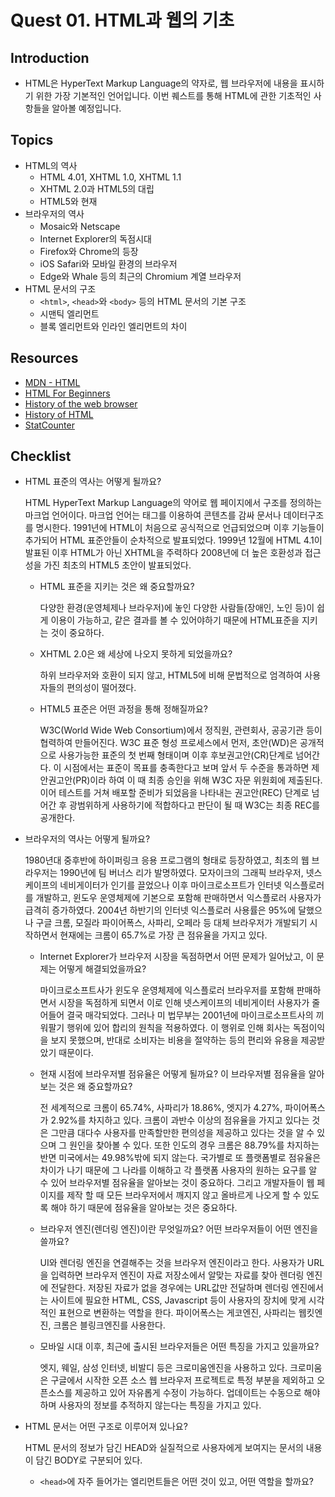 # Quest 01. HTML과 웹의 기초

## Introduction

* HTML은 HyperText Markup Language의 약자로, 웹 브라우저에 내용을 표시하기 위한 가장 기본적인 언어입니다. 이번 퀘스트를 통해 HTML에 관한 기초적인 사항들을 알아볼 예정입니다.

## Topics

* HTML의 역사
  * HTML 4.01, XHTML 1.0, XHTML 1.1
  * XHTML 2.0과 HTML5의 대립
  * HTML5와 현재
* 브라우저의 역사
  * Mosaic와 Netscape
  * Internet Explorer의 독점시대
  * Firefox와 Chrome의 등장
  * iOS Safari와 모바일 환경의 브라우저
  * Edge와 Whale 등의 최근의 Chromium 계열 브라우저
* HTML 문서의 구조
  * `<html>`, `<head>`와 `<body>` 등의 HTML 문서의 기본 구조
  * 시맨틱 엘리먼트
  * 블록 엘리먼트와 인라인 엘리먼트의 차이

## Resources

* [MDN - HTML](https://developer.mozilla.org/ko/docs/Web/HTML)
* [HTML For Beginners](https://html.com/)
* [History of the web browser](https://en.wikipedia.org/wiki/History_of_the_web_browser)
* [History of HTML](https://en.wikipedia.org/wiki/HTML)
* [StatCounter](https://gs.statcounter.com/)

## Checklist

* HTML 표준의 역사는 어떻게 될까요?  

  HTML HyperText Markup Language의 약어로 웹 페이지에서 구조를 정의하는 마크업 언어이다. 마크업 언어는 태그를 이용하여 콘텐츠를 감싸 문서나 데이터구조를 명시한다. 1991년에 HTML이 처음으로 공식적으로 언급되었으며 이후 기능들이 추가되어 HTML 표준안들이 순차적으로 발표되었다. 1999년 12월에 HTML 4.1이 발표된 이후 HTML가 아닌 XHTML을 주력하다 2008년에 더 높은 호환성과 접근성을 가진 최초의 HTML5 초안이 발표되었다. 
  * HTML 표준을 지키는 것은 왜 중요할까요? 
   
    다양한 환경(운영체제나 브라우저)에 놓인 다양한 사람들(장애인, 노인 등)이 쉽게 이용이 가능하고, 같은 결과를 볼 수 있어야하기 때문에 HTML표준을 지키는 것이 중요하다. 
  * XHTML 2.0은 왜 세상에 나오지 못하게 되었을까요? 

    하위 브라우저와 호환이 되지 않고, HTML5에 비해 문법적으로 엄격하여 사용자들의 편의성이 떨어졌다.
  * HTML5 표준은 어떤 과정을 통해 정해질까요?

    W3C(World Wide Web Consortium)에서 정직원, 관련회사, 공공기관 등이 협력하여 만들어진다. W3C 표준 형성 프로세스에서 먼저, 초안(WD)은 공개적으로 사용가능한 표준의 첫 번째 형태이며 이후 후보권고안(CR)단계로 넘어간다. 이 시점에서는 표준이 목표를 충족한다고 보며 앞서 두 수준을 통과하면 제안권고안(PR)이라 하여 이 때 최종 승인을 위해 W3C 자문 위원회에 제출된다. 이어 테스트를 거쳐 배포할 준비가 되었음을 나타내는 권고안(REC) 단계로 넘어간 후 광범위하게 사용하기에 적합하다고 판단이 될 때 W3C는 최종 REC를 공개한다.   
* 브라우저의 역사는 어떻게 될까요?

  1980년대 중후반에 하이퍼링크 응용 프로그램의 형태로 등장하였고, 최초의 웹 브라우저는 1990년에 팀 버너스 리가 발명하였다. 모자이크의 그래픽 브라우저, 넷스케이프의 네비게이터가 인기를 끌었으나 이후 마이크로소프트가 인터넷 익스플로러를 개발하고, 윈도우 운영체제에 기본으로 포함해 판매하면서 익스플로러 사용자가 급격히 증가하였다. 2004년 하반기의 인터넷 익스플로러 사용률은 95%에 달했으나 구글 크롬, 모질라 파이어폭스, 사파리, 오페라 등 대체 브라우저가 개발되기 시작하면서 현재에는 크롬이 65.7%로 가장 큰 점유율을 가지고 있다. 
  * Internet Explorer가 브라우저 시장을 독점하면서 어떤 문제가 일어났고, 이 문제는 어떻게 해결되었을까요?

    마이크로소프트사가 윈도우 운영체제에 익스플로러 브라우저를 포함해 판매하면서 시장을 독점하게 되면서 이로 인해 넷스케이프의 네비게이터 사용자가 줄어들어 결국 매각되었다. 그러나 미 법무부는 2001년에 마이크로소프트사의 끼워팔기 행위에 있어 합리의 원칙을 적용하였다. 이 행위로 인해 회사는 독점이익을 보지 못했으며, 반대로 소비자는 비용을 절약하는 등의 편리와 유용을 제공받았기 때문이다. 
  * 현재 시점에 브라우저별 점유율은 어떻게 될까요? 이 브라우저별 점유율을 알아보는 것은 왜 중요할까요?

    전 세계적으로 크롬이 65.74%, 사파리가 18.86%, 엣지가 4.27%, 파이어폭스가 2.92%를 차지하고 있다. 크롬이 과반수 이상의 점유율을 가지고 있다는 것은 그만큼 대다수 사용자를 만족할만한 편의성을 제공하고 있다는 것을 알 수 있으며 그 원인을 찾아볼 수 있다. 또한 인도의 경우 크롬은 88.79%를 차지하는 반면 미국에서는 49.98%밖에 되지 않는다. 국가별로 또 플랫폼별로 점유율은 차이가 나기 때문에 그 나라를 이해하고 각 플랫폼 사용자의 원하는 요구를 알 수 있어 브라우저별 점유율을 알아보는 것이 중요하다. 그리고 개발자들이 웹 페이지를 제작 할 때 모든 브라우저에서 깨지지 않고 올바르게 나오게 할 수 있도록 해야 하기 때문에 점유율을 알아보는 것은 중요하다.
  * 브라우저 엔진(렌더링 엔진)이란 무엇일까요? 어떤 브라우저들이 어떤 엔진을 쓸까요?

    UI와 렌더링 엔진을 연결해주는 것을 브라우저 엔진이라고 한다. 사용자가 URL을 입력하면 브라우저 엔진이 자료 저장소에서 알맞는 자료를 찾아 렌더링 엔진에 전달한다. 저장된 자료가 없을 경우에는 URL값만 전달하며 렌더링 엔진에서는 사이트에 필요한 HTML, CSS, Javascript 등이 사용자의 장치에 맞게 시각적인 표현으로 변환하는 역할을 한다. 파이어폭스는 게코엔진, 사파리는 웹킷엔진, 크롬은 블링크엔진를 사용한다. 
    
  * 모바일 시대 이후, 최근에 출시된 브라우저들은 어떤 특징을 가지고 있을까요?

    엣지, 웨일, 삼성 인터넷, 비발디 등은 크로미움엔진을 사용하고 있다. 크로미움은 구글에서 시작한 오픈 소스 웹 브라우저 프로젝트로 특정 부분을 제외하고 오픈소스를 제공하고 있어 자유롭게 수정이 가능하다. 업데이트는 수동으로 해야하며 사용자의 정보를 추적하지 않는다는 특징을 가지고 있다.
    
* HTML 문서는 어떤 구조로 이루어져 있나요?

  HTML 문서의 정보가 담긴 HEAD와 실질적으로 사용자에게 보여지는 문서의 내용이 담긴 BODY로 구분되어 있다.
  
  * `<head>`에 자주 들어가는 엘리먼트들은 어떤 것이 있고, 어떤 역할을 할까요?

    <title>은 문서의 제목을, &lt;meta&gt;는 문서의 허용문자나, 메타요소의 정보형태, 실제 메타데이터의 컨텐츠를 알려주는 역할을 한다. 또한 &lt;link&gt;를 통해 문서에 css를 적용시키기도 한다. 
  * 시맨틱 태그는 무엇일까요?  의미를 명확하게 전달해주는 요소이다. 
    * 시맨틱 엘리먼트를 사용하면 어떤 점이 좋을까요? 

      영역을 쉽게 구분할 수 있고, 검색을 수행할 때 찾기도 편하다. 스크린 리더기를 사용하는 시각장애인한테는 사이트의 구조를 소리로 구분할 수 있게 해준다.
    * `<section>`과 `<div>`, `<header>`, `<footer>`, `<article>` 엘리먼트의 차이점은 무엇인가요? 

      &lt;section&gt;과 &lt;div&gt;는 관계 있는 문서, 내용을 묶는 역할을 하지만 전체적으로 보았을 때 어떠한 목적을 가지고 묶여 있는지 쉽게 알아차리기 힘들다. 그러나 &lt;header&gt;는 웹 문서의 윗부분에 있으면서 사이트 이름, 내비게이션 등으로 구성되는 시맨틱 태그인만큼 그 이름만으로 웹 문서에서 어떠한 구조와 역할을 가지고 있는지 파악이 가능하다. 마찬가지로 &lt;footer&gt;는 웹 문서 맨 아래쪽에 있으며 저작권, 연락처 등이 포함되며 &lt;article&gt;은 독립적으로 구성된 글을 나타낸다. 

  * 블록 레벨 엘리먼트와 인라인 엘리먼트는 어떤 차이가 있을까요?

    블록 엘리먼트는 한 줄 전체를 차지하여 여러 개의 블록 요소들이 수직으로 쌓인다. 그렇기에 인라인보다 큰 구조를 생성할 수 있으며 크기 및 padding, margin으로 상하좌우 여백을 지정할 수 있다. 인라인 엘리먼트는 코딩한 영역만을 차지하며 크기를 지정할 수는 없고, margin으로 좌우에만 여백지정이 가능하다. 여러 개의 인라인 엘리먼트가 있을 경우에는 수평으로 쌓인다. 
    
   

## Quest

* [이 화면](screen.png)의 정보를 HTML 문서로 표현해 보세요. 다만 CSS를 전혀 사용하지 않고, 문서의 구조가 어떻게 되어 있는지를 파악하여 구현해 보세요.
  * [CSS Naked Day](https://css-naked-day.github.io/)는 매년 4월 9일에 CSS 없는 웹 페이지를 공개하여 내용과 마크업에 집중한 HTML 구조의 중요성을 강조하는 행사입니다.
* 폴더에 있는 `skeleton.html` 파일을 바탕으로 작업해 보시면 됩니다.
  * 정확하게 구현할 필요는 없습니다. 구조를 파악하는데 집중해봅시다.
  * 화면을 구성하는 큰 요소들을 어떻게 처리하면 좋을까요?
  * HTML 문서상에서 같은 층위에 비슷한 요소들이 반복될 때는 어떤 식으로 처리하는 것이 좋을까요?

## Advanced

* (선택사항) XML은 어떤 표준일까요? 어떤 식으로 발전해 왔을까요?
* YML, Markdown 등 다른 마크업 언어들은 어떤 특징을 가지고 있고, 어떤 용도로 쓰일까요?
